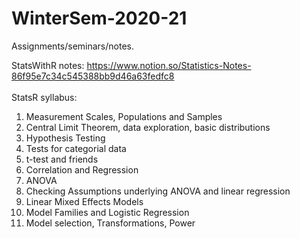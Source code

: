 # WinterSem-2020-21
Assignments/seminars/notes.  

StatsWithR notes: https://www.notion.so/Statistics-Notes-86f95e7c34c545388bb9d46a63fedfc8   
<br>
StatsR syllabus:
1. Measurement Scales, Populations and Samples
2. Central Limit Theorem, data exploration, basic distributions
3. Hypothesis Testing
4. Tests for categorial data
5. t-test and friends
6. Correlation and Regression
7. ANOVA
8. Checking Assumptions underlying ANOVA and linear regression
9. Linear Mixed Effects Models 
10. Model Families and Logistic Regression
11. Model selection, Transformations, Power
